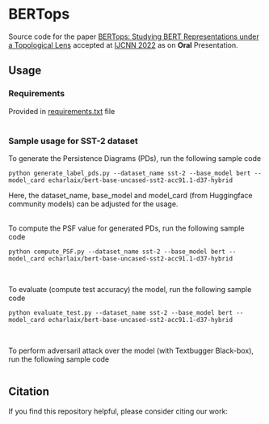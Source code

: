 # BERTops
Source code for the paper [BERTops: Studying BERT Representations under a
Topological Lens]() accepted at [IJCNN 2022](https://wcci2022.org/call-for-papers/) as on **Oral** Presentation.

## Usage

### Requirements
Provided in [requirements.txt](requirements.txt) file
</br></br>

### Sample usage for SST-2 dataset

To generate the Persistence Diagrams (PDs), run the following sample code
```
python generate_label_pds.py --dataset_name sst-2 --base_model bert --model_card echarlaix/bert-base-uncased-sst2-acc91.1-d37-hybrid
```
Here, the dataset_name, base_model and model_card (from Huggingface community models) can be adjusted for the usage.
</br></br>

To compute the PSF value for generated PDs, run the following sample code
```
python compute_PSF.py --dataset_name sst-2 --base_model bert --model_card echarlaix/bert-base-uncased-sst2-acc91.1-d37-hybrid
```
</br>

To evaluate (compute test accuracy) the model, run the following sample code
```
python evaluate_test.py --dataset_name sst-2 --base_model bert --model_card echarlaix/bert-base-uncased-sst2-acc91.1-d37-hybrid
```
</br>

To perform adversaril attack over the model (with Textbugger Black-box), run the following sample code
```

```

## Citation

If you find this repository helpful, please consider citing our work:

```BibTeX

```
